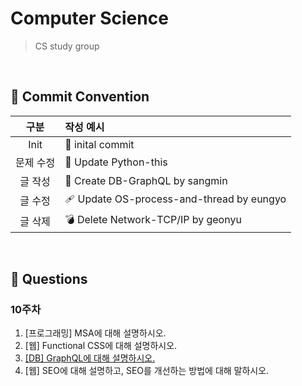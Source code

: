 # Computer Science

> CS study group

<br>

## 🔨 Commit Convention

|   구분    | 작성 예시                                |
| :-------: | :--------------------------------------- |
|   Init    | 🎉 inital commit                          |
| 문제 수정 | 📁 Update Python-this                     |
|  글 작성  | 📝 Create DB-GraphQL by sangmin           |
|  글 수정  | 🩹 Update OS-process-and-thread by eungyo |
|  글 삭제  | 💣 Delete Network-TCP/IP by geonyu        |

<br>

## 📜 Questions

### 10주차

1. [프로그래밍] MSA에 대해 설명하시오.
2. [웹] Functional CSS에 대해 설명하시오.
3. [[DB] GraphQL에 대해 설명하시오.](./DB/GraphQL)
4. [웹] SEO에 대해 설명하고, SEO를 개선하는 방법에 대해 말하시오.

